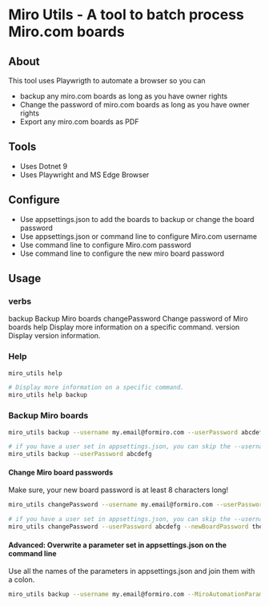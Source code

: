 # Miro Utils - A tool to batch process Miro.com boards

## About

This tool uses Playwrigth to automate a browser so you can

- backup any miro.com boards as long as you have owner rights
- Change the password of miro.com boards as long as you have owner rights
- Export any miro.com boards as PDF


## Tools

- Uses Dotnet 9
- Uses Playwright and MS Edge Browser

## Configure

- Use appsettings.json to add the boards to backup or change the board password
- Use appsettings.json or command line to configure Miro.com username
- Use command line to configure Miro.com password
- Use command line to configure the new miro board password


## Usage

### verbs

  backup            Backup Miro boards
  changePassword    Change password of Miro boards
  help              Display more information on a specific command.
  version           Display version information.

### Help

```bash
miro_utils help

# Display more information on a specific command.
miro_utils help backup
```

### Backup Miro boards

```bash
miro_utils backup --username my.email@formiro.com --userPassword abcdefg

# if you have a user set in appsettings.json, you can skip the --username parameter
miro_utils backup --userPassword abcdefg
```

#### Change Miro board passwords

Make sure, your new board password is at least 8 characters long!

```bash
miro_utils changePassword --username my.email@formiro.com --userPassword abcdefg --newBoardPassword theNewPasswordToSet

# if you have a user set in appsettings.json, you can skip the --username parameter
miro_utils changePassword --userPassword abcdefg --newBoardPassword theNewPasswordToSet
```

#### Advanced: Overwrite a parameter set in appsettings.json on the command line

Use all the names of the parameters in appsettings.json and join them with a colon.

```bash
miro_utils backup --username my.email@formiro.com --MiroAutomationParams:UserPassword Password
```
  
